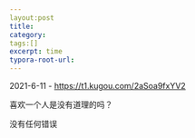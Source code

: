 ```yaml
---
layout:post
title:
category: 
tags:[]
excerpt: time
typora-root-url:
---
```






2021-6-11 - https://t1.kugou.com/2aSoa9fxYV2

喜欢一个人是没有道理的吗？ 

没有任何错误